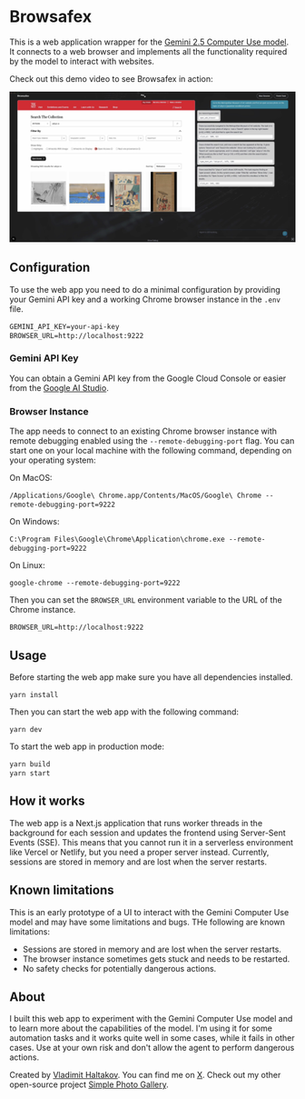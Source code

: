 # Browsafex

This is a web application wrapper for the [Gemini 2.5 Computer Use model](https://blog.google/technology/google-deepmind/gemini-computer-use-model/). It connects to a web browser and implements all the functionality required by the model to interact with websites.

Check out this demo video to see Browsafex in action:

<div align="center">

[![Browsafex Demo Video](./img/browsafex-demo-screenshot.jpg)](https://youtu.be/2qL5L4xzgWo)

</div>

## Configuration

To use the web app you need to do a minimal configuration by providing your Gemini API key and a working Chrome browser instance in the `.env` file.

```
GEMINI_API_KEY=your-api-key
BROWSER_URL=http://localhost:9222
```

### Gemini API Key

You can obtain a Gemini API key from the Google Cloud Console or easier from the [Google AI Studio](https://aistudio.google.com/app/api-keys).

### Browser Instance

The app needs to connect to an existing Chrome browser instance with remote debugging enabled using the `--remote-debugging-port` flag. You can start one on your local machine with the following command, depending on your operating system:

On MacOS:

```
/Applications/Google\ Chrome.app/Contents/MacOS/Google\ Chrome --remote-debugging-port=9222
```

On Windows:

```
C:\Program Files\Google\Chrome\Application\chrome.exe --remote-debugging-port=9222
```

On Linux:

```
google-chrome --remote-debugging-port=9222
```

Then you can set the `BROWSER_URL` environment variable to the URL of the Chrome instance.

```
BROWSER_URL=http://localhost:9222
```

## Usage

Before starting the web app make sure you have all dependencies installed.

```
yarn install
```

Then you can start the web app with the following command:

```
yarn dev
```

To start the web app in production mode:

```
yarn build
yarn start
```

## How it works

The web app is a Next.js application that runs worker threads in the background for each session and updates the frontend using Server-Sent Events (SSE). This means that you cannot run it in a serverless environment like Vercel or Netlify, but you need a proper server instead. Currently, sessions are stored in memory and are lost when the server restarts.

## Known limitations

This is an early prototype of a UI to interact with the Gemini Computer Use model and may have some limitations and bugs. THe following are known limitations:

- Sessions are stored in memory and are lost when the server restarts.
- The browser instance sometimes gets stuck and needs to be restarted.
- No safety checks for potentially dangerous actions.

## About

I built this web app to experiment with the Gemini Computer Use model and to learn more about the capabilities of the model. I'm using it for some automation tasks and it works quite well in some cases, while it fails in other cases. Use at your own risk and don't allow the agent to perform dangerous actions.

Created by [Vladimit Haltakov](https://haltakov.net). You can find me on [X](https://x.com/haltakov). Check out my other open-source project [Simple Photo Gallery](https://simple.photo).
